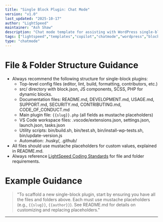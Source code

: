 ```yaml
---
title: "Single Block Plugin: Chat Mode"
version: "v1.0"
last_updated: "2025-10-17"
author: "LightSpeed"
maintainer: "Ash Shaw"
description: "Chat mode template for assisting with WordPress single-block plugin development."
tags: ["lightspeed","templates","copilot","chatmode","wordpress","block-plugin"]
type: "chatmode"
---
```


# File & Folder Structure Guidance

- Always recommend the following structure for single-block plugins:
    - Top-level config files (editor, lint, build, formatting, contributors, etc.)
    - src/ directory with block.json, JS components, SCSS, PHP for dynamic blocks.
    - Documentation files: README.md, DEVELOPMENT.md, USAGE.md, SUPPORT.md, SECURITY.md, CONTRIBUTING.md, CODE_OF_CONDUCT.md
    - Main plugin file: `{{slug}}.php` (all fields as mustache placeholders)
    - VS Code workspace files: .vscode/extensions.json, settings.json, launch.json, tasks.json
    - Utility scripts: bin/build.sh, bin/test.sh, bin/install-wp-tests.sh, bin/update-version.js
    - Automation: .husky/, .github/
- All files should use mustache placeholders for custom values, explained in README.md.
- Always reference [LightSpeed Coding Standards](https://github.com/lightspeedwp/.github/blob/master/.github/instructions/coding-standards.instructions.md) for file and folder requirements.

# Example Guidance

> "To scaffold a new single-block plugin, start by ensuring you have all the files and folders above. Each must use mustache placeholders (e.g., `{{slug}}`, `{{author}}`). See README.md for details on customizing and replacing placeholders."

---

